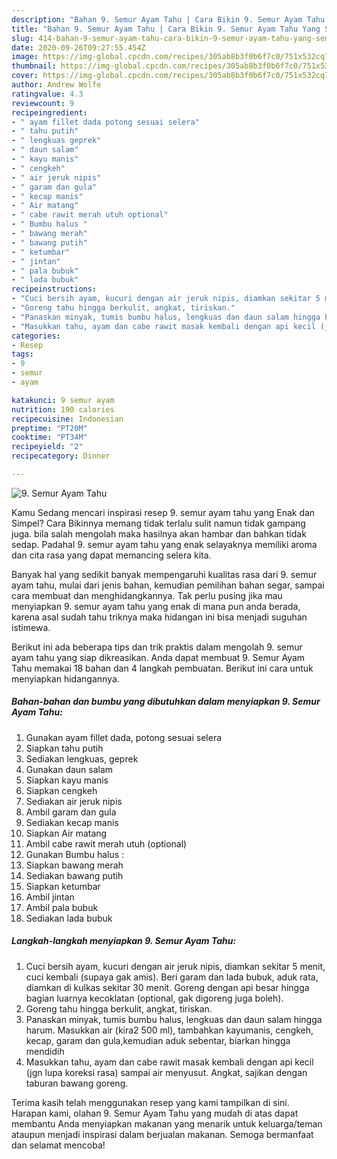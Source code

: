 ```yaml
---
description: "Bahan 9. Semur Ayam Tahu | Cara Bikin 9. Semur Ayam Tahu Yang Sempurna"
title: "Bahan 9. Semur Ayam Tahu | Cara Bikin 9. Semur Ayam Tahu Yang Sempurna"
slug: 414-bahan-9-semur-ayam-tahu-cara-bikin-9-semur-ayam-tahu-yang-sempurna
date: 2020-09-26T09:27:55.454Z
image: https://img-global.cpcdn.com/recipes/305ab8b3f0b6f7c0/751x532cq70/9-semur-ayam-tahu-foto-resep-utama.jpg
thumbnail: https://img-global.cpcdn.com/recipes/305ab8b3f0b6f7c0/751x532cq70/9-semur-ayam-tahu-foto-resep-utama.jpg
cover: https://img-global.cpcdn.com/recipes/305ab8b3f0b6f7c0/751x532cq70/9-semur-ayam-tahu-foto-resep-utama.jpg
author: Andrew Wolfe
ratingvalue: 4.3
reviewcount: 9
recipeingredient:
- " ayam fillet dada potong sesuai selera"
- " tahu putih"
- " lengkuas geprek"
- " daun salam"
- " kayu manis"
- " cengkeh"
- " air jeruk nipis"
- " garam dan gula"
- " kecap manis"
- " Air matang"
- " cabe rawit merah utuh optional"
- " Bumbu halus "
- " bawang merah"
- " bawang putih"
- " ketumbar"
- " jintan"
- " pala bubuk"
- " lada bubuk"
recipeinstructions:
- "Cuci bersih ayam, kucuri dengan air jeruk nipis, diamkan sekitar 5 menit, cuci kembali (supaya gak amis). Beri garam dan lada bubuk, aduk rata, diamkan di kulkas sekitar 30 menit. Goreng dengan api besar hingga bagian luarnya kecoklatan (optional, gak digoreng juga boleh)."
- "Goreng tahu hingga berkulit, angkat, tiriskan."
- "Panaskan minyak, tumis bumbu halus, lengkuas dan daun salam hingga harum. Masukkan air (kira2 500 ml), tambahkan kayumanis, cengkeh, kecap, garam dan gula,kemudian aduk sebentar, biarkan hingga mendidih"
- "Masukkan tahu, ayam dan cabe rawit masak kembali dengan api kecil (jgn lupa koreksi rasa) sampai air menyusut. Angkat, sajikan dengan taburan bawang goreng."
categories:
- Resep
tags:
- 9
- semur
- ayam

katakunci: 9 semur ayam 
nutrition: 190 calories
recipecuisine: Indonesian
preptime: "PT20M"
cooktime: "PT34M"
recipeyield: "2"
recipecategory: Dinner

---
```



![9. Semur Ayam Tahu](https://img-global.cpcdn.com/recipes/305ab8b3f0b6f7c0/751x532cq70/9-semur-ayam-tahu-foto-resep-utama.jpg)

Kamu Sedang mencari inspirasi resep 9. semur ayam tahu yang Enak dan Simpel? Cara Bikinnya memang tidak terlalu sulit namun tidak gampang juga. bila salah mengolah maka hasilnya akan hambar dan bahkan tidak sedap. Padahal 9. semur ayam tahu yang enak selayaknya memiliki aroma dan cita rasa yang dapat memancing selera kita.

Banyak hal yang sedikit banyak mempengaruhi kualitas rasa dari 9. semur ayam tahu, mulai dari jenis bahan, kemudian pemilihan bahan segar, sampai cara membuat dan menghidangkannya. Tak perlu pusing jika mau menyiapkan 9. semur ayam tahu yang enak di mana pun anda berada, karena asal sudah tahu triknya maka hidangan ini bisa menjadi suguhan istimewa.




Berikut ini ada beberapa tips dan trik praktis dalam mengolah 9. semur ayam tahu yang siap dikreasikan. Anda dapat membuat 9. Semur Ayam Tahu memakai 18 bahan dan 4 langkah pembuatan. Berikut ini cara untuk menyiapkan hidangannya.

<!--inarticleads1-->

##### Bahan-bahan dan bumbu yang dibutuhkan dalam menyiapkan 9. Semur Ayam Tahu:

1. Gunakan  ayam fillet dada, potong sesuai selera
1. Siapkan  tahu putih
1. Sediakan  lengkuas, geprek
1. Gunakan  daun salam
1. Siapkan  kayu manis
1. Siapkan  cengkeh
1. Sediakan  air jeruk nipis
1. Ambil  garam dan gula
1. Sediakan  kecap manis
1. Siapkan  Air matang
1. Ambil  cabe rawit merah utuh (optional)
1. Gunakan  Bumbu halus :
1. Siapkan  bawang merah
1. Sediakan  bawang putih
1. Siapkan  ketumbar
1. Ambil  jintan
1. Ambil  pala bubuk
1. Sediakan  lada bubuk




<!--inarticleads2-->

##### Langkah-langkah menyiapkan 9. Semur Ayam Tahu:

1. Cuci bersih ayam, kucuri dengan air jeruk nipis, diamkan sekitar 5 menit, cuci kembali (supaya gak amis). Beri garam dan lada bubuk, aduk rata, diamkan di kulkas sekitar 30 menit. Goreng dengan api besar hingga bagian luarnya kecoklatan (optional, gak digoreng juga boleh).
1. Goreng tahu hingga berkulit, angkat, tiriskan.
1. Panaskan minyak, tumis bumbu halus, lengkuas dan daun salam hingga harum. Masukkan air (kira2 500 ml), tambahkan kayumanis, cengkeh, kecap, garam dan gula,kemudian aduk sebentar, biarkan hingga mendidih
1. Masukkan tahu, ayam dan cabe rawit masak kembali dengan api kecil (jgn lupa koreksi rasa) sampai air menyusut. Angkat, sajikan dengan taburan bawang goreng.




Terima kasih telah menggunakan resep yang kami tampilkan di sini. Harapan kami, olahan 9. Semur Ayam Tahu yang mudah di atas dapat membantu Anda menyiapkan makanan yang menarik untuk keluarga/teman ataupun menjadi inspirasi dalam berjualan makanan. Semoga bermanfaat dan selamat mencoba!
